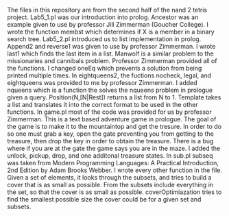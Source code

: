 The files in this repository are from the second half of the nand 2 tetris project.  Lab5_1.pl was our introduction into prolog.  Ancestor was an example given to use by professor Jill Zimmerman (Goucher College).  I wrote the function membst which determines if X is a member in a binary search tree.  Lab5_2.pl introduced us to list implementation in prolog.  Append2 and reverse1 was given to use by professor Zimmerman.  I wrote last1 which finds the last item in a list.  Manwolf is a similar problem to the missionaries and cannibals problem.  Professor Zimmerman provided all of the functions.  I changed oneEq which prevents a solution from being printed multiple times.  In eightqueens2, the fuctions nocheck, legal, and eightqueens was provided to me by professor Zimmerman.  I added nqueens which is a function the solves the nqueens problem in prologue given a query.  Position(N,[N|Rest]) returns a list from N to 1.  Template takes a list and translates it into the correct format to be used in the other functions.  In game.pl most of the code was provided for us by professor Zimmerman.  This is a text based adventure game in prologue.  The goal of the game is to make it to the mountaintop and get the tresure.  In order to do so one must grab a key, open the gate preventing you from getting to the treasure, then drop the key in order to obtain the treasure.  There is a bug where if you are at the gate the game says you are in the maze.  I added the unlock, pickup, drop, and one additonal treasure states.  In sub.pl subseq was taken from Modern Programming Languages: A Practical Introduction, 2nd Edition by Adam Brooks Webber.  I wrote every other function in the file.  Given a set of elements, it looks through the subsets, and tries to build a cover that is as small as possible.  From the subsets include everything in the set, so that the cover is as small as possible.  coverOptimiazation tries to find the smallest possible size the cover could be for a given set and subsets.